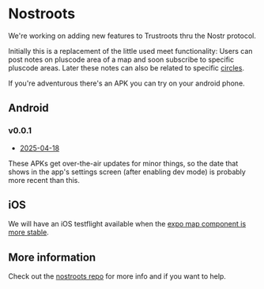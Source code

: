 # Nostroots

We're working on adding new features to Trustroots thru the Nostr protocol.

Initially this is a replacement of the little used meet functionality:
Users can post notes on pluscode area of a map and soon subscribe to specific pluscode areas. Later these notes can also be related to specific 
[circles](https://www.trustroots.org/circles).

If you're adventurous there's an APK you can try on your android phone.

## Android

### v0.0.1
- [2025-04-18](https://expo.dev/artifacts/eas/ny9Zqbn45WEoskfAYtAPVm.apk)

These APKs get over-the-air updates for minor things, so the date that shows in the app's settings screen (after enabling dev mode) is probably more recent than this.


## iOS

We will have an iOS testflight available when the [expo map component is more stable](https://github.com/Trustroots/nostroots/issues/92).


## More information

Check out the [nostroots repo](https://github.com/Trustroots/nostroots) for more info and if you want to help.
